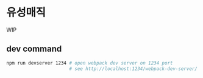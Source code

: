 # 유성매직
WIP

## dev command
```sh
npm run devserver 1234 # open webpack dev server on 1234 port
                       # see http://localhost:1234/webpack-dev-server/
```
